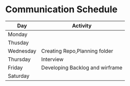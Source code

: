 # Communication Schedule

| Day       |  Activity                            |
| --------- | --------------------------------------   |
| Monday    |                                          |
| Thusday   |                                          |
| Wednesday |     Creating Repo,Planning folder        |
| Thursday  |          Interview                       |
| Friday    |    Developing Backlog and wirframe       |
| Saturday  |                                          |


